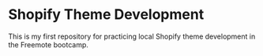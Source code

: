 <!-- @format -->

# Shopify Theme Development

This is my first repository for practicing local Shopify theme development in the Freemote bootcamp.
